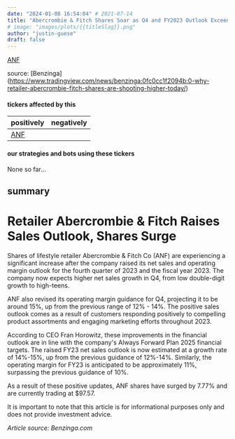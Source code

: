 ```yaml
---
date: "2024-01-08 16:54:04" # 2021-07-14
title: "Abercrombie & Fitch Shares Soar as Q4 and FY2023 Outlook Exceed Expectations"
# image: "images/plots/{{titleSlag}}.png"
author: "justin-guese"
draft: false
---
```

<a href='https://finance.yahoo.com/quote/ANF' target='_blank'>ANF</a> 

source: [Benzinga](<a href='https://www.tradingview.com/news/benzinga:0fc0cc1f2094b:0-why-retailer-abercrombie-fitch-shares-are-shooting-higher-today/' target='_blank'>https://www.tradingview.com/news/benzinga:0fc0cc1f2094b:0-why-retailer-abercrombie-fitch-shares-are-shooting-higher-today/</a>)

#### tickers affected by this

| positively | negatively |
|------------|------------
| <a href='https://finance.yahoo.com/quote/ANF' target='_blank'>ANF</a> |  |

#### our strategies and bots using these tickers

None so far...

## summary

# **Retailer Abercrombie & Fitch Raises Sales Outlook, Shares Surge**
Shares of lifestyle retailer Abercrombie & Fitch Co (ANF) are experiencing a significant increase after the company raised its net sales and operating margin outlook for the fourth quarter of 2023 and the fiscal year 2023. The company now expects higher net sales growth in Q4, from low double-digit growth to high-teens.

ANF also revised its operating margin guidance for Q4, projecting it to be around 15%, up from the previous range of 12% - 14%. The positive sales outlook comes as a result of customers responding positively to compelling product assortments and engaging marketing efforts throughout 2023.

According to CEO Fran Horowitz, these improvements in the financial outlook are in line with the company's Always Forward Plan 2025 financial targets. The raised FY23 net sales outlook is now estimated at a growth rate of 14%-15%, up from the previous guidance of 12%-14%. Similarly, the operating margin for FY23 is anticipated to be approximately 11%, surpassing the previous guidance of 10%.

As a result of these positive updates, ANF shares have surged by 7.77% and are currently trading at $97.57.

It is important to note that this article is for informational purposes only and does not provide investment advice.

*Article source: Benzinga.com*